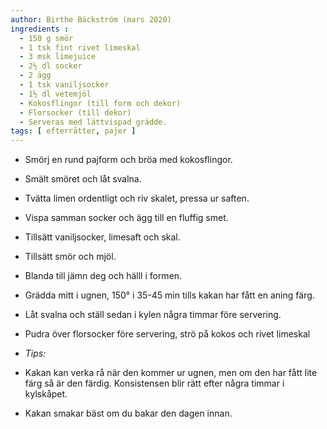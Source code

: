 ```yaml
---
author: Birthe Bäckström (mars 2020)
ingredients :
  - 150 g smör
  - 1 tsk fint rivet limeskal
  - 3 msk limejuice
  - 2½ dl socker
  - 2 ägg
  - 1 tsk vaniljsocker
  - 1½ dl vetemjöl
  - Kokosflingor (till form och dekor)
  - Florsocker (till dekor)
  - Serveras med lättvispad grädde. 
tags: [ efterrätter, pajer ]
---
```

* Smörj en rund pajform och bröa med kokosflingor.
* Smält smöret och låt svalna.
* Tvätta limen ordentligt och riv skalet, pressa ur saften.
* Vispa samman socker och ägg till en fluffig smet.
* Tillsätt vaniljsocker, limesaft och skal. 
* Tillsätt smör och mjöl.
* Blanda till jämn deg och hälll i formen.
* Grädda mitt i ugnen, 150° i 35-45 min tills kakan har fått en aning färg. 
* Låt svalna och ställ sedan i kylen några timmar före servering.
* Pudra över florsocker före servering, strö på kokos och rivet limeskal

* *Tips:*
* Kakan kan verka rå när den kommer ur ugnen, men om den har fått lite färg så är den färdig. Konsistensen blir rätt efter några timmar i kylskåpet.
* Kakan smakar bäst om du bakar den dagen innan.

